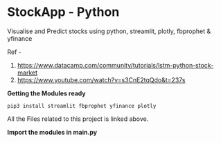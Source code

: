 # StockApp - Python

Visualise and Predict stocks using python, streamlit, plotly, fbprophet & yfinance

Ref -
1. https://www.datacamp.com/community/tutorials/lstm-python-stock-market
2. https://www.youtube.com/watch?v=s3CnE2tqQdo&t=237s

**Getting the Modules ready**
```
pip3 install streamlit fbprophet yfinance plotly
```
All the Files related to this project is linked above.

**Import the modules in main.py**
